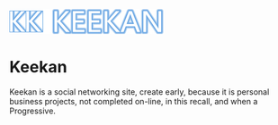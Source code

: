 ![](WebRoot/img/KEEKAN.jpg)
# Keekan
Keekan is a social networking site, create early, because it is personal business projects, not completed on-line, in this recall, and when a Progressive.
